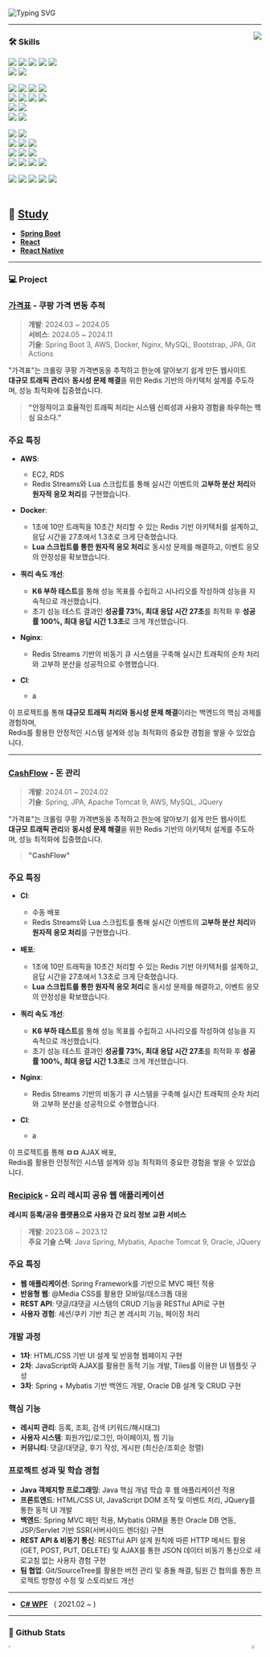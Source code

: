 <!-- 자기소개 시작 -->


<div>
<br>

 
![Typing SVG](https://readme-typing-svg.herokuapp.com?font=Indie+Flower&color=5cc4ef&size=30&center=true&lines=Hello+World+!&nbsp;+I'm+Lee+Gi-Young++&nbsp;&nbsp;&nbsp;)

<!--https://github.com/kyechan99/capsule-render
![header](https://capsule-render.vercel.app/api?type=cylinder&color=black&height=70&section=header&text=Study%Reference%Components&fontSize=16&&fontColor=FFFFFF&animation=fadeIn)
-->

</div>

* * *
<!-- 자기소개 끝 -->

<!-- 백준 알고리즘 레벨 시작 -->
<div align='right'>
   <div>
<!--     asdasd -->
   </div>
   <!--<h3><b>🔑 Algorithm Level 	&nbsp;	&nbsp;	&nbsp;	&nbsp;	&nbsp;	&nbsp;	&nbsp;	&nbsp;	&nbsp;</b></h3>-->
   <img align='right' src="http://mazassumnida.wtf/api/v2/generate_badge?boj=yi5oyu">



</div>
<!-- 백준 알고리즘 레벨 끝 -->

<!-- 교육사항 시작 
<div>
  <h3><b> :books: Education </b></h3>
  <h5> ⦁ 휴먼교육센터 Java, Spring기반 스마트웹&콘텐츠 풀스택 개발자 과정 2023.06 - 2023.12 </h5>
  <h5> ⦁ 남서울대학교 전자공학과 2012.03 - 2018.08 </h5>
</div>
</br>  
 교육사항 끝 -->

<!-- 기술스택 시작 -->
<div align='left'><h3><b>🛠 Skills </b></h3>

<!-- react-native, github action -->
<!-- front -->
<p>
<img src="https://img.shields.io/badge/html5-E34F26?style=flat-square&logo=html5&logoColor=white"> 
<img src="https://img.shields.io/badge/css3-1572B6?style=flat-square&logo=css3&logoColor=white"> 
<img src="https://img.shields.io/badge/javascript-F7DF1E?style=flat-square&logo=javascript&logoColor=black"> 
<img src="https://img.shields.io/badge/jquery-0769AD?style=flat-square&logo=jquery&logoColor=white"> 
<img src="https://img.shields.io/badge/bootstrap-7952B3?style=flat-square&logo=bootstrap&logoColor=white"><br>
<img src="https://img.shields.io/badge/react.js-61DAFB?style=flat-square&logo=react&logoColor=black">
<img src="https://img.shields.io/badge/React_Native-20232A?style=flat-square&logo=react&logoColor=61DAFB"/>

</p>
<p>
<img src="https://img.shields.io/badge/java-ED8B00?style=flat-square&logo=openjdk&logoColor=white"/>
<img src="https://img.shields.io/badge/Spring_Boot-6DB33F?style=flat-square&logo=spring&logoColor=white">
<img src="https://img.shields.io/badge/Spring_Data_JPA-6DB33F?style=flat-square&logo=spring&logoColor=white"/>
<img src="https://img.shields.io/badge/thymeleaf-005F0F?style=flat-square&logo=thymeleaf&logoColor=white"><br>
<img src="https://img.shields.io/badge/Spring-6DB33F?style=flat-square&logo=spring&logoColor=white">
<img src="https://img.shields.io/badge/JSP-007396?style=flat-square&logo=java&logoColor=white"> 
<img src="https://img.shields.io/badge/Servlet-007396?style=flat-square&logo=java&logoColor=white">
<img src="https://img.shields.io/badge/MyBatis-DC382D?style=flat-square&logo=mybatis&logoColor=white"/>
<!-- <img src="https://img.shields.io/badge/JPA-232F3E?style=flat-square&logo=Spreadshirt&logoColor=white"/> -->
<!-- <img src="https://img.shields.io/badge/JSTL-007396?style=flat-square&logo=java&logoColor=white"/> -->
<!-- <img src="https://img.shields.io/badge/EL-007396?style=flat-square&logo=java&logoColor=white"/> -->
 
<br>
<img src="https://img.shields.io/badge/Maven-C71A36?style=flat-square&logo=apache-maven&logoColor=white"/>
<img src="https://img.shields.io/badge/Gradle-02303A?style=flat-square&logo=gradle&logoColor=white"/>
<!-- <img src="https://img.shields.io/badge/Mustache-724E58?style=flat-square&logo=mustache&logoColor=white"/> -->

<!-- <img src="https://img.shields.io/badge/AJAX-2E77BC?style=flat-square&logo=Betfair&logoColor=white"> -->
<!-- <img src="https://img.shields.io/badge/REST_API-004040?style=flat-square&logo=rest&logoColor=white"/> -->
<br>
<img src="https://img.shields.io/badge/C%23-239120?style=flat-square&logo=c-sharp&logoColor=white">
<img src="https://img.shields.io/badge/WPF-512BD4?style=flat-square&logo=.NET&logoColor=white"/>
<br>

</p>
<p>
<img src="https://img.shields.io/badge/Tomcat-F8DC75?style=flat-square&logo=apachetomcat&logoColor=black"/>
<img src="https://img.shields.io/badge/Nginx-009639?style=flat-square&logo=nginx&logoColor=white"><br>
<img src="https://img.shields.io/badge/Docker-2496ED?style=flat-square&logo=docker&logoColor=white"/>
<img src="https://img.shields.io/badge/Travis%20CI-3EAAAF?style=flat-square&logo=travisci&logoColor=white">
<img src="https://img.shields.io/badge/GitHub_Actions-2088FF?style=flat-square&logo=githubactions&logoColor=white"/>

<br>
 <!-- db -->
<img src="https://img.shields.io/badge/Oracle-F80000?style=flat-square&logo=oracle&logoColor=white"/>
<img src="https://img.shields.io/badge/Microsoft_SQL_Server-CC2927?style=flat-square&logo=microsoftsqlserver&logoColor=white"/>
<img src="https://img.shields.io/badge/MySQL-4479A1?style=flat-square&logo=mysql&logoColor=white"/>
<br>
<img src="https://img.shields.io/badge/AWS_EC2-FF9900?style=flat-square&logo=amazonec2&logoColor=white">
<img src="https://img.shields.io/badge/AWS_RDS-527FFF?style=flat-square&logo=amazonrds&logoColor=white">
<img src="https://img.shields.io/badge/Linux-FCC624?style=flat-square&logo=linux&logoColor=black"/>
<img src="https://img.shields.io/badge/CentOS-262577?style=flat-square&logo=centos&logoColor=white">
<!-- <img src="https://img.shields.io/badge/Amazon_Linux-2023-232F3E?style=flat-square&logo=Amazon&logoColor=white"/> -->
</p>
<!-- -->

<!-- ide -->
<img src="https://img.shields.io/badge/IntelliJ_IDEA-000000?style=flat-square&logo=intellijidea&logoColor=white"/>
<img src="https://img.shields.io/badge/VS%20Code-007ACC?style=flat-square&logo=visualstudiocode&logoColor=white"/>
<img src="https://img.shields.io/badge/Spring_Tool_Suite-6DB33F?style=flat-square&logo=spring&logoColor=white">
<img src="https://img.shields.io/badge/Eclipse-2C2255?style=flat-square&logo=eclipseide&logoColor=white"/>
<img src="https://img.shields.io/badge/Visual_Studio-5C2D91?style=flat-square&logo=visualstudio&logoColor=white"/>
<!-- 
<img src="https://img.shields.io/badge/Android_Studio-3DDC84?style=flat-square&logo=android-studio&logoColor=white"/>
-->
<br>
<!-- 
<img src="https://img.shields.io/badge/Git-F05032?style=flat-square&logo=git&logoColor=white"/>
<img src="https://img.shields.io/badge/GitHub-181717?style=flat-square&logo=github&logoColor=white"/>
-->
<br>
<!-- <img src="https://img.shields.io/badge/Mermaid-0076BF?style=flat-square&logo=mermaid&logoColor=white"/> -->
<p>
</p>

<!--

<details>
<summary>
MarkUp
</summary>
 <br>

 [MarkDown](https://github.com/yi5oyu/Study/tree/main/Markdown)    
 [AsciiDoc](https://github.com/yi5oyu/Study/blob/main/SpringBoot/REST%20API/Testing/Spring%20REST%20Docs/AsciiDoc)
 
[이모지](https://github.com/ikatyang/emoji-cheat-sheet)<br>
[뱃지](https://github.com/Ileriayo/markdown-badges)

</details>

-->

<!-- <details> -->
<!-- <summary> -->
<!--  <img src="https://raw.githubusercontent.com/Tarikul-Islam-Anik/Animated-Fluent-Emojis/master/Emojis/Hand%20gestures/Eyes.png" alt="Eyes" width="2%" /> 배우고 있는 Skills
<!-- </summary> -->
<!--<img src="https://img.shields.io/badge/Spring_AI-6DB33F?style=flat-square&logo=spring&logoColor=white"/>

  <img src="https://img.shields.io/badge/Redis-DC382D?style=flat-square&logo=redis&logoColor=white"/>
  <!-- <img src="https://jwt.io/img/logo-asset.svg" height="20"> -->
<!--  <img src="https://img.shields.io/badge/Jenkins-CB3234?style=flat-square&logo=Jenkins&logoColor=white" alt="Jenkins">
<!-- <img src="https://img.shields.io/badge/Kotlin-7F52FF?style=flat-square&logo=kotlin&logoColor=white"> -->

<p>
</p>


<!--<img src="https://img.shields.io/badge/c++-00599C?style=flat-square&logo=c%2B%2B&logoColor=white"/>-->
<!--<img src="https://img.shields.io/badge/-Python-3776AB?style=flat-square&logo=Python&logoColor=white"/>-->

<!--<img src="https://img.shields.io/badge/Redis-DC382D?style=flat-square&logo=redis&logoColor=white"/> -->
<!--<img src="https://img.shields.io/badge/Spring_Data_Redis-6DB33F?style=flat-square&logo=spring&logoColor=white"/> -->
<!--<img src="https://img.shields.io/badge/PyCharm-000000?style=flat-square&logo=PyCharm&logoColor=white"/>-->


 ##  📖 [**Study**](https://github.com/yi5oyu/Study)
  - [**Spring Boot**](https://github.com/yi5oyu/Springboot)
  - [**React**](https://github.com/yi5oyu/react)
  - [**React Native**](https://github.com/yi5oyu/react-native)


<hr>

<h3><b> 💻 Project </b></h3>

### **[가격표](https://github.com/yi5oyu/pricetaglist)** - 쿠팡 가격 변동 추적
> **개발**: 2024.03 ~ 2024.05    
> **서비스**: 2024.05 ~ 2024.11   
> **기술**: Spring Boot 3, AWS, Docker, Nginx, MySQL, Bootstrap, JPA, Git Actions

"가격표"는 크롤링 쿠팡 가격변동을 추적하고 한눈에 알아보기 쉽게 만든 웹사이트     
**대규모 트래픽 관리**와 **동시성 문제 해결**을 위한 Redis 기반의 아키텍처 설계를 주도하며, 성능 최적화에 집중했습니다.

> **"안정적이고 효율적인 트래픽 처리는 시스템 신뢰성과 사용자 경험을 좌우하는 핵심 요소다."**

### 주요 특징
- **AWS**:
  - EC2, RDS
  - Redis Streams와 Lua 스크립트를 통해 실시간 이벤트의 **고부하 분산 처리**와 **원자적 응모 처리**를 구현했습니다.

- **Docker**:
  - 1초에 10만 트래픽을 10초간 처리할 수 있는 Redis 기반 아키텍처를 설계하고, 응답 시간을 27초에서 1.3초로 크게 단축했습니다.
  - **Lua 스크립트를 통한 원자적 응모 처리**로 동시성 문제를 해결하고, 이벤트 응모의 안정성을 확보했습니다.

- **쿼리 속도 개선**:
  - **K6 부하 테스트**를 통해 성능 목표를 수립하고 시나리오를 작성하여 성능을 지속적으로 개선했습니다.
  - 초기 성능 테스트 결과인 **성공률 73%, 최대 응답 시간 27초**를 최적화 후 **성공률 100%, 최대 응답 시간 1.3초**로 크게 개선했습니다.

- **Nginx**:
  - Redis Streams 기반의 비동기 큐 시스템을 구축해 실시간 트래픽의 순차 처리와 고부하 분산을 성공적으로 수행했습니다.

- **CI**:
  - a

이 프로젝트를 통해 **대규모 트래픽 처리와 동시성 문제 해결**이라는 백엔드의 핵심 과제를 경험하며,  
Redis를 활용한 안정적인 시스템 설계와 성능 최적화의 중요한 경험을 쌓을 수 있었습니다.

---

### **[CashFlow](https://github.com/yi5oyu/endpay)** - 돈 관리
> **개발**: 2024.01 ~ 2024.02    
> **기술**: Spring, JPA, Apache Tomcat 9, AWS, MySQL, JQuery

"가격표"는 크롤링 쿠팡 가격변동을 추적하고 한눈에 알아보기 쉽게 만든 웹사이트     
**대규모 트래픽 관리**와 **동시성 문제 해결**을 위한 Redis 기반의 아키텍처 설계를 주도하며, 성능 최적화에 집중했습니다.

> **"CashFlow"**

### 주요 특징
- **CI**:
  - 수동 배포
  - Redis Streams와 Lua 스크립트를 통해 실시간 이벤트의 **고부하 분산 처리**와 **원자적 응모 처리**를 구현했습니다.

- **배포**:
  - 1초에 10만 트래픽을 10초간 처리할 수 있는 Redis 기반 아키텍처를 설계하고, 응답 시간을 27초에서 1.3초로 크게 단축했습니다.
  - **Lua 스크립트를 통한 원자적 응모 처리**로 동시성 문제를 해결하고, 이벤트 응모의 안정성을 확보했습니다.

- **쿼리 속도 개선**:
  - **K6 부하 테스트**를 통해 성능 목표를 수립하고 시나리오를 작성하여 성능을 지속적으로 개선했습니다.
  - 초기 성능 테스트 결과인 **성공률 73%, 최대 응답 시간 27초**를 최적화 후 **성공률 100%, 최대 응답 시간 1.3초**로 크게 개선했습니다.

- **Nginx**:
  - Redis Streams 기반의 비동기 큐 시스템을 구축해 실시간 트래픽의 순차 처리와 고부하 분산을 성공적으로 수행했습니다.

- **CI**:
  - a

이 프로젝트를 통해 **ㅁㅁ** AJAX 배포,  
Redis를 활용한 안정적인 시스템 설계와 성능 최적화의 중요한 경험을 쌓을 수 있었습니다.

### **[Recipick](https://github.com/yi5oyu/FOOD)** - 요리 레시피 공유 웹 애플리케이션
 **레시피 등록/공유 플랫폼으로 사용자 간 요리 정보 교환 서비스**
> **개발**: 2023.08 ~ 2023.12    
> **주요 기술 스택**: Java Spring, Mybatis, Apache Tomcat 9, Oracle, JQuery

### 주요 특징
- **웹 애플리케이션**: Spring Framework를 기반으로 MVC 패턴 적용
- **반응형 웹**: @Media CSS를 활용한 모바일/데스크톱 대응
- **REST API**: 댓글/대댓글 시스템의 CRUD 기능을 RESTful API로 구현
- **사용자 경험**: 세션/쿠키 기반 최근 본 레시피 기능, 페이징 처리

### 개발 과정
- **1차**: HTML/CSS 기반 UI 설계 및 반응형 웹페이지 구현
- **2차**: JavaScript와 AJAX를 활용한 동적 기능 개발, Tiles를 이용한 UI 템플릿 구성
- **3차**: Spring + Mybatis 기반 백엔드 개발, Oracle DB 설계 및 CRUD 구현

### 핵심 기능
- **레시피 관리**: 등록, 조회, 검색 (키워드/해시태그)
- **사용자 시스템**: 회원가입/로그인, 마이페이지, 찜 기능
- **커뮤니티**: 댓글/대댓글, 후기 작성, 게시판 (최신순/조회순 정렬)

### 프로젝트 성과 및 학습 경험
- **Java 객체지향 프로그래밍**: Java 핵심 개념 학습 후 웹 애플리케이션 적용
- **프론트엔드**: HTML/CSS UI, JavaScript DOM 조작 및 이벤트 처리, JQuery를 통한 동적 UI 개발
- **백엔드**: Spring MVC 패턴 적용, Mybatis ORM을 통한 Oracle DB 연동, JSP/Servlet 기반 SSR(서버사이드 렌더링) 구현
- **REST API & 비동기 통신**: RESTful API 설계 원칙에 따른 HTTP 메서드 활용(GET, POST, PUT, DELETE) 및 AJAX를 통한 JSON 데이터 비동기 통신으로 새로고침 없는 사용자 경험 구현
- **팀 협업**: Git/SourceTree를 활용한 버전 관리 및 충돌 해결, 팀원 간 협의를 통한 프로젝트 방향성 수정 및 스토리보드 개선

---

  * [**C# WPF**](https://github.com/yi5oyu/WPFMVVM)&nbsp;&nbsp;&nbsp;( 2021.02 ~ )

    

<hr>
<!-- https://simpleicons.org/?q=java -->
<!-- 기술블로그 끝 -->

<!-- 연락처 시작 -->
<!--
### 📫 How to reach me
<!-- - 링크드인: https://www.linkedin.com/in/moonhy7
 - 포트폴리오: https://spotty-macaroni-115.notion.site/d38ee94211e34c00964a75961a0d4237
- 이력서: https://drive.google.com/file/d/1ELoJM-sUGDQsZAJgvzK_5ZspCIkd0N6BCNG8--pPWQg/view
- 이메일: yi5oyu@gmail.com
-->
<!-- 연락처 끝 -->

<h3><b> 🔭 Github Stats </b></h3>

<div style="display: flex; justify-content: space-between;">
    <a href="https://github.com/yi5oyu/github-readme-stats">
        <img src="https://github-readme-stats.vercel.app/api/top-langs/?username=yi5oyu&layout=compact&show_icons=true&theme=dracula" width=43% />
    </a>
    <a href="https://github.com/yi5oyu/github-readme-stats">
        <img src="https://github-readme-stats.vercel.app/api?username=yi5oyu&show_icons=true&theme=radical" width=56.5% />
    </a>
</div>
<!--
[![Hits](https://hits.seeyoufarm.com/api/count/incr/badge.svg?url=https%3A%2F%2Fgithub.com%2Fyi5oyu%2Fhit-counter&count_bg=%2379C83D&title_bg=%23555555&icon=&icon_color=%23E7E7E7&title=hits&edge_flat=false)](https://hits.seeyoufarm.com)
 [![hits](https://hits.seeyoufarm.com/api/count/incr/badge.svg?url=https%3A%2F%2Fgithub.com%2Fyi5oyu&count_bg=%237A7A7A&title_bg=%23FFADCC&icon=reverbnation.svg&icon_color=%23FF0000&title=hits&edge_flat=false)](https://hits.seeyoufarm.com) 
![followers](https://img.shields.io/github/followers/yi5oyu?style=social)
-->




<!--
**yi5oyu/yi5oyu** is a ✨ _special_ ✨ repository because its `README.md` (this file) appears on your GitHub profile.

Here are some ideas to get you started:

- 🔭 I’m currently working on ...
- 🌱 I’m currently learning ...
- 👯 I’m looking to collaborate on ...
- 🤔 I’m looking for help with ...
- 💬 Ask me about ...
- 📫 How to reach me: ...
- 😄 Pronouns: ...
- ⚡ Fun fact: ...
-->
